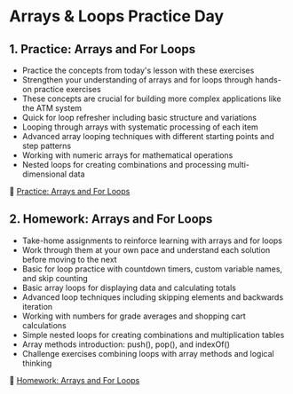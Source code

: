 # Arrays & Loops Practice Day

## 1. Practice: Arrays and For Loops

- Practice the concepts from today's lesson with these exercises
- Strengthen your understanding of arrays and for loops through hands-on practice exercises
- These concepts are crucial for building more complex applications like the ATM system
- Quick for loop refresher including basic structure and variations
- Looping through arrays with systematic processing of each item
- Advanced array looping techniques with different starting points and step patterns
- Working with numeric arrays for mathematical operations
- Nested loops for creating combinations and processing multi-dimensional data

📖 [Practice: Arrays and For Loops](01-practice-arrays-and-loops.md)

## 2. Homework: Arrays and For Loops

- Take-home assignments to reinforce learning with arrays and for loops
- Work through them at your own pace and understand each solution before moving to the next
- Basic for loop practice with countdown timers, custom variable names, and skip counting
- Basic array loops for displaying data and calculating totals
- Advanced loop techniques including skipping elements and backwards iteration
- Working with numbers for grade averages and shopping cart calculations
- Simple nested loops for creating combinations and multiplication tables
- Array methods introduction: push(), pop(), and indexOf()
- Challenge exercises combining loops with array methods and logical thinking

📖 [Homework: Arrays and For Loops](02-homework-arrays-and-loops.md)